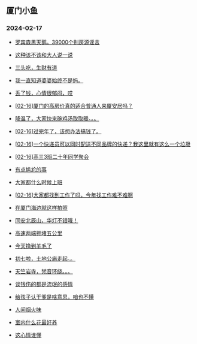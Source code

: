 ## 厦门小鱼 
### 2024-02-17

+ [罗宾森黑天鹅。39000个别房源谣言](http://bbs.xmfish.com/read-htm-tid-18146389.html)

+ [这种该不该和大人说一说](http://bbs.xmfish.com/read-htm-tid-18146347.html)

+ [三头吃，生财有道](http://bbs.xmfish.com/read-htm-tid-18146417.html)

+ [我一直知道婆婆始终不是妈。](http://bbs.xmfish.com/read-htm-tid-18146424.html)

+ [丢了钱，心情很郁闷，哎](http://bbs.xmfish.com/read-htm-tid-18146443.html)

+ [[02-16]厦门的高房价真的适合普通人来厦安居吗？](http://bbs.xmfish.com/read-htm-tid-18146419.html)

+ [降温了，大家快来碗鸡汤取取暖。。。](http://bbs.xmfish.com/read-htm-tid-18146351.html)

+ [[02-16]过完年了，该想办法搞钱了。](http://bbs.xmfish.com/read-htm-tid-18146418.html)

+ [[02-16]一个快递员可以同时配送不同品牌的快递？我这里就有这么一个垃圾](http://bbs.xmfish.com/read-htm-tid-18146430.html)

+ [[02-16]高三3班二十年同学聚会](http://bbs.xmfish.com/read-htm-tid-18146492.html)

+ [有点尴尬的事](http://bbs.xmfish.com/read-htm-tid-18146523.html)

+ [大家都什么时候上班](http://bbs.xmfish.com/read-htm-tid-18146448.html)

+ [[02-16]大家都找到工作了吗，今年找工作难不难啊](http://bbs.xmfish.com/read-htm-tid-18146491.html)

+ [在厦门海边就这样拍照](http://bbs.xmfish.com/read-htm-tid-18146550.html)

+ [同安北辰山，华灯不错哦！](http://bbs.xmfish.com/read-htm-tid-18146574.html)

+ [高速两端拥堵五公里](http://bbs.xmfish.com/read-htm-tid-18146597.html)

+ [今天撸到羊毛了](http://bbs.xmfish.com/read-htm-tid-18146661.html)

+ [初七啦，土地公庙走起。。](http://bbs.xmfish.com/read-htm-tid-18146578.html)

+ [天竺岩寺，梵音环绕。。。](http://bbs.xmfish.com/read-htm-tid-18146575.html)

+ [谈钱伤的都是流氓的感情](http://bbs.xmfish.com/read-htm-tid-18146628.html)

+ [给孩子认干爹是啥意思，咱也不懂](http://bbs.xmfish.com/read-htm-tid-18146648.html)

+ [人间烟火味](http://bbs.xmfish.com/read-htm-tid-18146596.html)

+ [室内什么花最好养](http://bbs.xmfish.com/read-htm-tid-18146647.html)

+ [这心情谁懂](http://bbs.xmfish.com/read-htm-tid-18146684.html)

